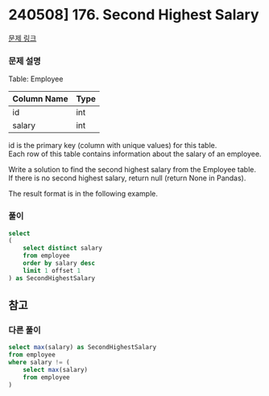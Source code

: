 # 240508] 176. Second Highest Salary

[문제 링크](https://leetcode.com/problems/second-highest-salary/description/)

### 문제 설명
Table: Employee  

| Column Name | Type |
|-------------|------|
| id          | int  |
| salary      | int  |

id is the primary key (column with unique values) for this table.  
Each row of this table contains information about the salary of an employee.  
 

Write a solution to find the second highest salary from the Employee table. If there is no second highest salary, return null (return None in Pandas).  

The result format is in the following example.  

### 풀이
```sql
select
(
    select distinct salary
    from employee
    order by salary desc
    limit 1 offset 1
) as SecondHighestSalary
```

## 참고


###  다른 풀이
```sql
select max(salary) as SecondHighestSalary
from employee
where salary != (
    select max(salary)
    from employee
)
```
